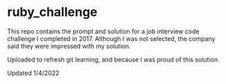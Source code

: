# ruby_challenge

This repo contains the prompt and solution for a job interview code challenge I completed in 2017. Although I was not selected, the company said they were impressed with my solution.

Uploaded to refresh git learning, and because I was proud of this solution.

Updated 1/4/2022
